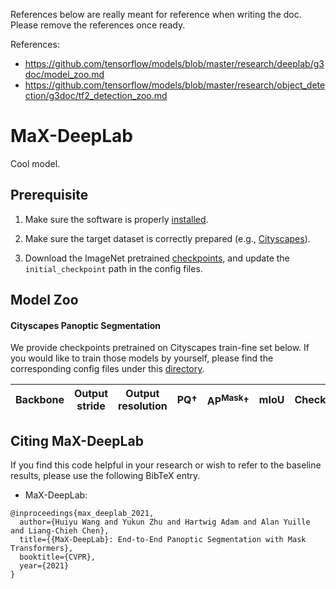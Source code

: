 References below are really meant for reference when writing the doc.
Please remove the references once ready.

References:

* https://github.com/tensorflow/models/blob/master/research/deeplab/g3doc/model_zoo.md
* https://github.com/tensorflow/models/blob/master/research/object_detection/g3doc/tf2_detection_zoo.md

# MaX-DeepLab

Cool model.

## Prerequisite

1. Make sure the software is properly [installed](../setup/installation.md).

2. Make sure the target dataset is correctly prepared (e.g.,
[Cityscapes](../setup/cityscapes.md)).

3. Download the ImageNet pretrained
[checkpoints](./imagenet_pretrained_checkpoints.md), and update the
`initial_checkpoint` path in the config files.

## Model Zoo

#### Cityscapes Panoptic Segmentation

We provide checkpoints pretrained on Cityscapes train-fine set below. If you
would like to train those models by yourself, please find the corresponding
config files under this [directory](../../configs/cityscapes/max_deeplab).

Backbone | Output stride | Output resolution | PQ&dagger; | AP<sup>Mask</sup>&dagger; | mIoU | Checkpoint
-------- | :-----------: | :---------------: | :---: | :---: | :---: | :---:


## Citing MaX-DeepLab

If you find this code helpful in your research or wish to refer to the baseline
results, please use the following BibTeX entry.

* MaX-DeepLab:

```
@inproceedings{max_deeplab_2021,
  author={Huiyu Wang and Yukun Zhu and Hartwig Adam and Alan Yuille and Liang-Chieh Chen},
  title={{MaX-DeepLab}: End-to-End Panoptic Segmentation with Mask Transformers},
  booktitle={CVPR},
  year={2021}
}

```
